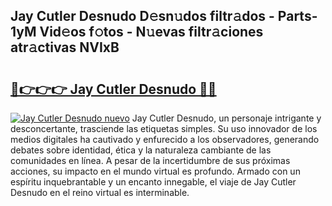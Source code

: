 ## Jay Cutler Desnudo D𝚎sn𝚞dos filtr𝚊dos - Parts-1yM Vid𝚎os f𝚘tos - N𝚞evas filtr𝚊ciones atr𝚊ctivas NVIxB

# <h2><a href="http://mb4a8c.tromn.icu/?c=Jay+Cutler+Desnudo">🔗👉👉👉 Jay Cutler Desnudo 🔗🔗</a></h2>

[![Jay Cutler Desnudo nuevo](https://i.imgur.com/pEAQMta.gif)](http://mb4a8c.tromn.icu/?c=Jay+Cutler+Desnudo)
Jay Cutler Desnudo, un personaje intrigante y desconcertante, trasciende las etiquetas simples. Su uso innovador de los medios digitales ha cautivado y enfurecido a los observadores, generando debates sobre identidad, ética y la naturaleza cambiante de las comunidades en línea. A pesar de la incertidumbre de sus próximas acciones, su impacto en el mundo virtual es profundo. Armado con un espíritu inquebrantable y un encanto innegable, el viaje de Jay Cutler Desnudo en el reino virtual es interminable.

